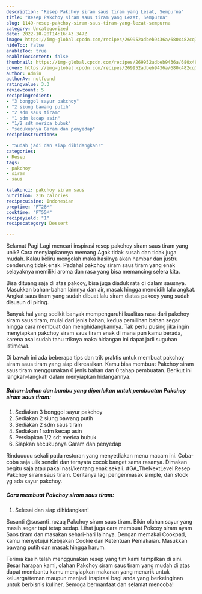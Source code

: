 ```yaml
---
description: "Resep Pakchoy siram saus tiram yang Lezat, Sempurna"
title: "Resep Pakchoy siram saus tiram yang Lezat, Sempurna"
slug: 1149-resep-pakchoy-siram-saus-tiram-yang-lezat-sempurna
category: Uncategorized
date: 2022-10-20T14:16:43.347Z
image: https://img-global.cpcdn.com/recipes/269952adbeb9436a/680x482cq70/pakchoy-siram-saus-tiram-foto-resep-utama.jpg
hideToc: false
enableToc: true
enableTocContent: false
thumbnail: https://img-global.cpcdn.com/recipes/269952adbeb9436a/680x482cq70/pakchoy-siram-saus-tiram-foto-resep-utama.jpg
cover: https://img-global.cpcdn.com/recipes/269952adbeb9436a/680x482cq70/pakchoy-siram-saus-tiram-foto-resep-utama.jpg
author: Admin
authorAv: notfound
ratingvalue: 3.3
reviewcount: 5
recipeingredient:
- "3 bonggol sayur pakchoy"
- "2 siung bawang putih"
- "2 sdm saus tiram"
- "1 sdm kecap asin"
- "1/2 sdt merica bubuk"
- "secukupnya Garam dan penyedap"
recipeinstructions:

- "Sudah jadi dan siap dihidangkan!"
categories:
- Resep
tags:
- pakchoy
- siram
- saus

katakunci: pakchoy siram saus 
nutrition: 216 calories
recipecuisine: Indonesian
preptime: "PT28M"
cooktime: "PT55M"
recipeyield: "1"
recipecategory: Dessert

---
```



Selamat Pagi Lagi mencari inspirasi resep pakchoy siram saus tiram yang unik? Cara menyiapkannya memang Agak tidak susah dan tidak juga mudah. Kalau keliru mengolah maka hasilnya akan hambar dan justru cenderung tidak enak. Padahal pakchoy siram saus tiram yang enak selayaknya memiliki aroma dan rasa yang bisa memancing selera kita.


Bisa dituang saja di atas pakcoy, bisa juga diaduk rata di dalam sausnya. Masukkan bahan-bahan lainnya dan air, masak hingga mendidih lalu angkat. Angkat saus tiram yang sudah dibuat lalu siram diatas pakcoy yang sudah disusun di piring.

Banyak hal yang sedikit banyak mempengaruhi kualitas rasa dari pakchoy siram saus tiram, mulai dari jenis bahan, kedua pemilihan bahan segar hingga cara membuat dan menghidangkannya. Tak perlu pusing jika ingin menyiapkan pakchoy siram saus tiram enak di mana pun kamu berada, karena asal sudah tahu triknya maka hidangan ini dapat jadi suguhan istimewa.


Di bawah ini ada beberapa tips dan trik praktis untuk membuat pakchoy siram saus tiram yang siap dikreasikan. Kamu bisa membuat Pakchoy siram saus tiram menggunakan 6 jenis bahan dan 0 tahap pembuatan. Berikut ini langkah-langkah dalam menyiapkan hidangannya.

<!--inarticleads1-->

##### Bahan-bahan dan bumbu yang diperlukan untuk pembuatan Pakchoy siram saus tiram:

1. Sediakan 3 bonggol sayur pakchoy
1. Sediakan 2 siung bawang putih
1. Sediakan 2 sdm saus tiram
1. Sediakan 1 sdm kecap asin
1. Persiapkan 1/2 sdt merica bubuk
1. Siapkan secukupnya Garam dan penyedap


Rinduuuuu sekali pada restoran yang menyediakan menu macam ini. Coba-coba saja ulik sendiri dan ternyata cocok banget sama rasanya. Dimakan begitu saja atau pakai nasi/kentang enak sekali. #GA_TheNextLevel Resep Pakchoy siram saus tiram. Ceritanya lagi pengenmasak simple, dan stock yg ada sayur pakchoy. 

<!--inarticleads2-->

##### Cara membuat Pakchoy siram saus tiram:


1. Selesai dan siap dihidangkan!

Susanti @susanti_rozaq Pakchoy siram saus tiram. Bikin olahan sayur yang masih segar tapi tetap sedap. Lihat juga cara membuat Pokcoy siram ayam Saos tiram dan masakan sehari-hari lainnya. Dengan memakai Cookpad, kamu menyetujui Kebijakan Cookie dan Ketentuan Pemakaian. Masukkan bawang putih dan masak hingga harum. 

Terima kasih telah menggunakan resep yang tim kami tampilkan di sini. Besar harapan kami, olahan Pakchoy siram saus tiram yang mudah di atas dapat membantu kamu menyiapkan makanan yang menarik untuk keluarga/teman maupun menjadi inspirasi bagi anda yang berkeinginan untuk berbisnis kuliner. Semoga bermanfaat dan selamat mencoba!
